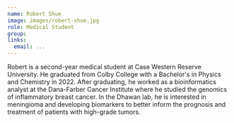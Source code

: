```yaml
---
name: Robert Shue
image: images/robert-shue.jpg
role: Medical Student
group: 
links:
  email: ...
---
```


Robert is a second-year medical student at Case Western Reserve University. He graduated from Colby College with a Bachelor's in Physics and Chemistry in 2022. After graduating, he worked as a bioinformatics analyst at the Dana-Farber Cancer Institute where he studied the genomics of inflammatory breast cancer. In the Dhawan lab, he is interested in meningioma and developing biomarkers to better inform the prognosis and treatment of patients with high-grade tumors.

